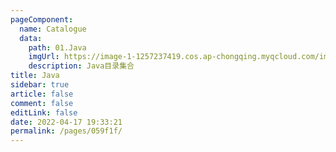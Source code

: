 ```yaml
---
pageComponent: 
  name: Catalogue
  data: 
    path: 01.Java
    imgUrl: https://image-1-1257237419.cos.ap-chongqing.myqcloud.com/img/guideline.png
    description: Java目录集合
title: Java
sidebar: true
article: false
comment: false
editLink: false
date: 2022-04-17 19:33:21
permalink: /pages/059f1f/
---
```

